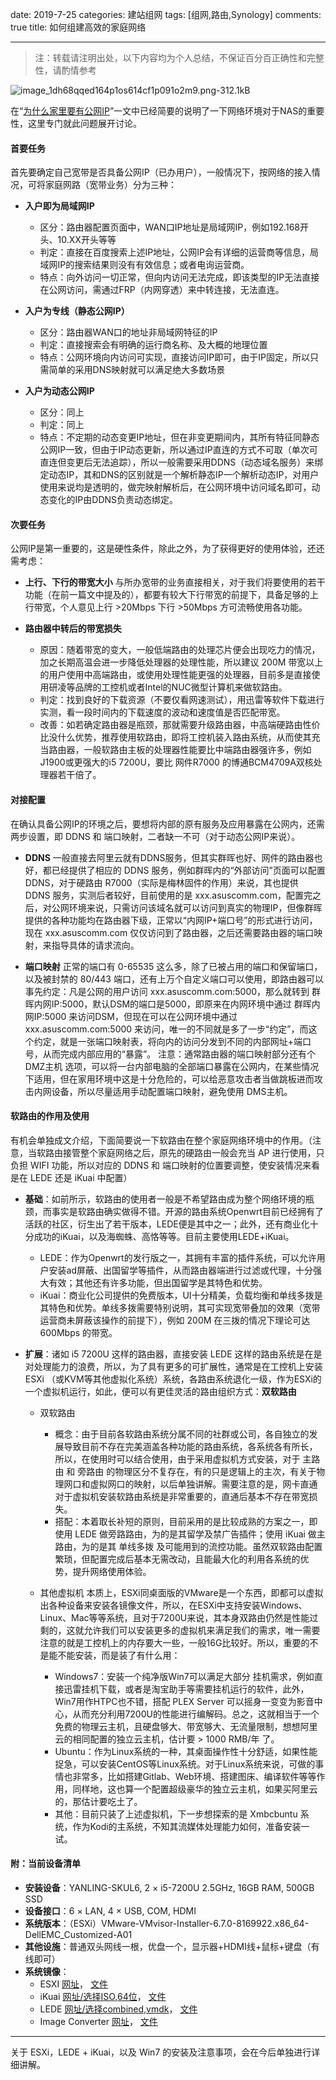 date: 2019-7-25
categories: 建站组网
tags: [组网,路由,Synology]
comments: true
title: 如何组建高效的家庭网络

---
> 注：转载请注明出处，以下内容均为个人总结，不保证百分百正确性和完整性，请酌情参考

![image_1dh68qqed164p1os614cf1p091o2m9.png-312.1kB][1]

在“[为什么家里要有公网IP](https://www.zonelyn.com/article/2019-7-4%20%E4%B8%BA%E4%BB%80%E4%B9%88%E5%AE%B6%E9%87%8C%E8%A6%81%E6%9C%89%E5%85%AC%E7%BD%91IP.html)”一文中已经简要的说明了一下网络环境对于NAS的重要性，这里专门就此问题展开讨论。

#### 首要任务

首先要确定自己宽带是否具备公网IP（已办用户），一般情况下，按网络的接入情况，可将家庭网路（宽带业务）分为三种：

- **入户即为局域网IP**
    - 区分：路由器配置页面中，WAN口IP地址是局域网IP，例如192.168开头、10.XX开头等等
    - 判定：直接在百度搜索上述IP地址，公网IP会有详细的运营商等信息，局域网IP的搜索结果则没有有效信息；或者电询运营商。
    - 特点：向外访问一切正常，但向内访问无法完成，即该类型的IP无法直接在公网访问，需通过FRP（内网穿透）来中转连接，无法直连。

- **入户为专线（静态公网IP）**
    - 区分：路由器WAN口的地址非局域网特征的IP
    - 判定：直接搜索会有明确的运行商名称、及大概的地理位置
    - 特点：公网环境向内访问可实现，直接访问IP即可，由于IP固定，所以只需简单的采用DNS映射就可以满足绝大多数场景
    
- **入户为动态公网IP**
    - 区分：同上
    - 判定：同上
    - 特点：不定期的动态变更IP地址，但在非变更期间内，其所有特征同静态公网IP一致，但由于IP动态更新，所以通过IP直连的方式不可取（单次可直连但变更后无法追踪），所以一般需要采用DDNS（动态域名服务）来绑定动态IP，其和DNS的区别就是一个解析静态IP一个解析动态IP，对用户使用来说均是透明的，做完映射解析后，在公网环境中访问域名即可，动态变化的IP由DDNS负责动态绑定。

#### 次要任务

公网IP是第一重要的，这是硬性条件，除此之外，为了获得更好的使用体验，还还需考虑：

- **上行、下行的带宽大小**
    与所办宽带的业务直接相关，对于我们将要使用的若干功能（在前一篇文中提及的），都要有较大下行带宽的前提下，具备足够的上行带宽，个人意见上行 >20Mbps 下行 >50Mbps 方可流畅使用各功能。
    
- **路由器中转后的带宽损失**
    - 原因：随着带宽的变大，一般低端路由的处理芯片便会出现吃力的情况，加之长期高温会进一步降低处理器的处理性能，所以建议 200M 带宽以上的用户使用中高端路由，或使用处理性能更强的处理器，目前多是直接使用研凌等品牌的工控机或者Intel的NUC微型计算机来做软路由。
    - 判定：找到良好的下载资源（不要仅看网速测试），用迅雷等软件下载进行实测，看一段时间内的下载速度的波动和速度值是否匹配带宽。
    - 改善：如若确定路由器是瓶颈，那就需要升级路由器，中高端硬路由性价比没什么优势，推荐使用软路由，即将工控机装入路由系统，从而使其充当路由器，一般软路由主板的处理器性能要比中端路由器强许多，例如J1900或更强大的i5 7200U，要比 网件R7000 的博通BCM4709A双核处理器若干倍了。
    
#### 对接配置

在确认具备公网IP的环境之后，要想将内部的原有服务及应用暴露在公网内，还需两步设置，即 DDNS 和 端口映射，二者缺一不可（对于动态公网IP来说）。

- **DDNS**
一般直接去阿里云就有DDNS服务，但其实群晖也好、网件的路由器也好，都已经提供了相应的 DDNS 服务，例如群晖内的“外部访问”页面可以配置 DDNS，对于硬路由 R7000（实际是梅林固件的作用）来说，其也提供 DDNS 服务，实测后者较好，目前使用的是 xxx.asuscomm.com，配置完之后，对公网环境来说，只需访问该域名就可以访问到真实的物理IP，但像群晖提供的各种功能均在路由器下级，正常以“内网IP+端口号”的形式进行访问，现在 xxx.asuscomm.com 仅仅访问到了路由器，之后还需要路由器的端口映射，来指导具体的请求流向。 

- **端口映射**
正常的端口有 0-65535 这么多，除了已被占用的端口和保留端口，以及被封禁的 80/443 端口，还有上万个自定义端口可以使用，即路由器可以事先约定：凡是公网的用户访问 xxx.asuscomm.com:5000，那么就转到 群晖内网IP:5000，默认DSM的端口是5000，即原来在内网环境中通过 群晖内网IP:5000 来访问DSM，但现在可以在公网环境中通过 xxx.asuscomm.com:5000 来访问，唯一的不同就是多了一步“约定”，而这个约定，就是一张端口映射表，将向内的访问分发到不同的内部网址+端口号，从而完成内部应用的“暴露”。
注意：通常路由器的端口映射部分还有个 DMZ主机 选项，可以将一台内部电脑的全部端口暴露在公网内，在某些情况下适用，但在家用环境中这是十分危险的，可以给恶意攻击者当做跳板进而攻击内网设备，所以尽量适用手动配置端口映射，避免使用 DMS主机。

#### 软路由的作用及使用

有机会单独成文介绍，下面简要说一下软路由在整个家庭网络环境中的作用。（注意，当软路由接管整个家庭网络之后，原先的硬路由一般会充当 AP 进行使用，只负担 WIFI 功能，所以对应的 DDNS 和 端口映射的位置要调整，使安装情况来看是在 LEDE 还是 iKuai 中配置）

- **基础**：如前所示，软路由的使用者一般是不希望路由成为整个网络环境的瓶颈，而事实是软路由确实做得不错。开源的路由系统Openwrt目前已经拥有了活跃的社区，衍生出了若干版本，LEDE便是其中之一；此外，还有商业化十分成功的iKuai，以及海蜘蛛、高恪等等。目前主要使用LEDE+iKuai。
    - LEDE：作为Openwrt的发行版之一，其拥有丰富的插件系统，可以允许用户安装ad屏蔽、出国留学等插件，从而路由器端进行过滤或代理，十分强大有效；其他还有许多功能，但出国留学是其特色和优势。
    - iKuai：商业化公司提供的免费版本，UI十分精美，负载均衡和单线多拨是其特色和优势。单线多拨需要特别说明，其可实现宽带叠加的效果（宽带运营商未屏蔽该操作的前提下），例如 200M 在三拨的情况下理论可达 600Mbps 的带宽。

- **扩展**：诸如 i5 7200U 这样的路由器，直接安装 LEDE 这样的路由系统是在是对处理能力的浪费，所以，为了具有更多的可扩展性，通常是在工控机上安装 ESXi （或KVM等其他虚拟化系统）系统，各路由系统退化一级，作为ESXi的一个虚拟机运行，如此，便可以有更佳灵活的路由组织方式：**双软路由**
    - 双软路由
        - 概念：由于目前各软路由系统分属不同的社群或公司，各自独立的发展导致目前不存在完美涵盖各种功能的路由系统，各系统各有所长，所以，在使用时可以结合使用，由于采用虚拟机方式安装，对于 主路由 和 旁路由 的物理区分不复存在，有的只是逻辑上的主次，有关于物理网口和虚拟网口的映射，以后单独讲解。需要注意的是，网卡直通对于虚拟机安装软路由系统是非常重要的，直通后基本不存在带宽损失。
        - 搭配：本着取长补短的原则，目前采用的是比较成熟的方案之一，即使用 LEDE 做旁路路由，为的是其留学及禁广告插件；使用 iKuai 做主路由，为的是其 单线多拨 及可能用到的流控功能。虽然双软路由配置繁琐，但配置完成后基本无需改动，且能最大化的利用各系统的优势，提升网络使用体验。
    
	- 其他虚拟机
    本质上，ESXi同桌面版的VMware是一个东西，即都可以虚拟出各种设备来安装各镜像文件，所以，在ESXi中支持安装Windows、Linux、Mac等等系统，且对于7200U来说，其本身双路由仍然是性能过剩的，这就允许我们可以安装更多的虚拟机来满足我们的需求，唯一需要注意的就是工控机上的内存要大一些，一般16G比较好。所以，重要的不是能不能安装，而是装了有什么用：
        - Windows7：安装一个纯净版Win7可以满足大部分 挂机需求，例如直接迅雷挂机下载，或者是淘宝助手等需要挂机运行的软件，此外，Win7用作HTPC也不错，搭配 PLEX Server 可以摇身一变变为影音中心，从而充分利用7200U的性能进行编解码。总之，这就相当于一个免费的物理云主机，且硬盘够大、带宽够大、无流量限制，想想阿里云的相同配置的独立云主机，估计要 > 1000 RMB/年 了。
        - Ubuntu：作为Linux系统的一种，其桌面操作性十分舒适，如果性能捉急，可以安装CentOS等Linux系统。对于Linux系统来说，可做的事情也非常多，比如搭建Gitlab、Web环境、搭建图床、编译软件等等作用，同样地，这也算一个配置超级豪华的独立云主机，如果买阿里云的，那估计要吃土了。
        - 其他：目前只装了上述虚拟机，下一步想探索的是 Xmbcbuntu 系统，作为Kodi的主系统，不知其流媒体处理能力如何，准备安装一试。

#### 附：当前设备清单

- **安装设备**：YANLING-SKUL6, 2 × i5-7200U 2.5GHz, 16GB RAM, 500GB SSD 
- **设备接口**：6 × LAN, 4 × USB, COM, HDMI 
- **系统版本**：（ESXi）VMware-VMvisor-Installer-6.7.0-8169922.x86_64-DellEMC_Customized-A01
- **其他设施**：普通双头网线一根，优盘一个，显示器+HDMI线+鼠标+键盘（有线即可） 
- **系统镜像**：
    - ESXI [网址](http://www.5sharing.com/m/view.php?aid=705)， [文件](https://downloads.dell.com/FOLDER04945360M/1/VMware-VMvisor-Installer-6.7.0-8169922.x86_64-DellEMC_Customized-A01.iso?uid=36824895-721d-4bb9-252b-e6808049e8d3&fn=VMware-VMvisor-Installer-6.7.0-8169922.x86_64-DellEMC_Customized-A01.iso) 
    - iKuai [网址/选择ISO,64位](https://www.ikuai8.com/component/download)， [文件](https://www.ikuai8.com/download.php?n=/3.x/iso/iKuai8_x64_3.2.4_Build201907151220.iso)
    - LEDE [网址/选择combined,vmdk](https://firmware.koolshare.cn/LEDE_X64_fw867/%E8%99%9A%E6%8B%9F%E6%9C%BA%E8%BD%AC%E7%9B%98%E6%88%96PE%E4%B8%8B%E5%86%99%E7%9B%98%E4%B8%93%E7%94%A8/)，  [文件](https://firmware.koolshare.cn/LEDE_X64_fw867/%E8%99%9A%E6%8B%9F%E6%9C%BA%E8%BD%AC%E7%9B%98%E6%88%96PE%E4%B8%8B%E5%86%99%E7%9B%98%E4%B8%93%E7%94%A8/openwrt-koolshare-mod-v2.31-r10822-50aa0525d1-x86-64-combined-squashfs.vmdk)
    - Image Converter [网址](http://www.38hack.com/1894.html)， [文件](https://www.starwindsoftware.com/tmplink/starwindconverter.exe) 


---

关于 ESXi，LEDE + iKuai，以及 Win7 的安装及注意事项，会在今后单独进行详细讲解。 


  [1]: http://static.zybuluo.com/EVA001/3gfpzcqbjwz0t18dqydspvbw/image_1dh68qqed164p1os614cf1p091o2m9.png